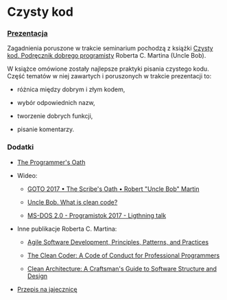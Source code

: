 ﻿# Czysty kod 

### [Prezentacja](https://github.com/mi2-warsaw/MI2DataLab_Seminarium/blob/master/2017/2017_11_21_czysty_kod/czysty_kod.pdf)

Zagadnienia poruszone w trakcie seminarium pochodzą z książki [Czysty kod. Podręcznik dobrego programisty](http://lubimyczytac.pl/ksiazka/83492/czysty-kod-podrecznik-dobrego-programisty) Roberta C. Martina (Uncle Bob). 

W książce omówione zostały najlepsze praktyki pisania czystego kodu. Część tematów w niej zawartych i poruszonych w trakcie prezentacji to:

- różnica między dobrym i złym kodem,

- wybór odpowiednich nazw, 
	
- tworzenie dobrych funkcji, 
	
- pisanie komentarzy.

	

### Dodatki

- [The Programmer's Oath](http://blog.cleancoder.com/uncle-bob/2015/11/18/TheProgrammersOath.html)

- Wideo: 
	
	- [GOTO 2017 • The Scribe's Oath • Robert "Uncle Bob" Martin ](https://www.youtube.com/watch?v=Tng6Fox8EfI)

	- [Uncle Bob. What is clean code? ](https://www.youtube.com/watch?v=35l-OFlmGWs)
		
	- [MS-DOS 2.0 - Programistok 2017 - Ligthning talk](https://youtu.be/inz6ckmfHJ0?t=5m35s)
		
- Inne publikacje Roberta C. Martina:
	
	- [Agile Software Development, Principles, Patterns, and Practices](https://www.amazon.com/Software-Development-Principles-Patterns-Practices/dp/0135974445)
		
	- [The Clean Coder: A Code of Conduct for Professional Programmers](https://www.amazon.com/Clean-Coder-Conduct-Professional-Programmers/dp/0137081073/ref=sr_1_1?s=books&ie=UTF8&qid=1510591728&sr=1-1&keywords=The+Clean+Coder%3A+A+Code+of+Conduct+for+Professional+Programmers.)
		
	- [Clean Architecture: A Craftsman's Guide to Software Structure and Design](https://www.amazon.com/Clean-Architecture-Craftsmans-Software-Structure/dp/0134494164)
	
- [Przepis na jajecznicę](http://pawelwlodarski.blogspot.com/2011/02/poziomy-abstrakcji.html)
